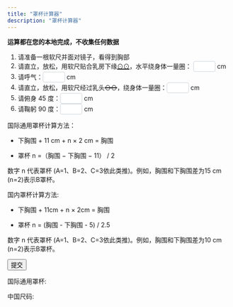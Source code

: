 ```yaml
---
title: "罩杯计算器"
description: "罩杯计算器"
---
```


<style>
  input {
    color: #495057;
    border: 1px solid #ced4da;
    border-radius: 0.25rem;
    /*transition: border-color 0.15s ease-in-out, box-shadow 0.15s ease-in-out;*/
    padding: 1px;
    height: 1.8em;
    width: 50px;
  }
  input:focus {
    color: #495057;
    outline: 0;
    border-image: url(/images/shadow-i.png) 30 30 stretch;
    border-image-width: 3px;
    border-image-outset: 0px;
  }
</style>

**运算都在您的本地完成，不收集任何数据**

1. 请准备一根软尺并面对镜子，看得到胸部
1. 请直立，放松，用软尺贴合乳房下缘<span style="text-decoration:underline; text-decoration-thickness: 2px;">⊙⊙</span>，水平绕身体一量圈： <input type="text" id="val1"/> cm
1. 请呼气：<input type="text" id="val2"/> cm
1. 请直立，放松，用软尺经过乳头<span style="text-decoration:line-through; text-decoration-thickness: 2px;">⊙⊙</span>，绕身体一量圈：<input type="text" id="val3"/> cm
1. 请俯身 45 度：<input type="text" id="val4"/> cm
1. 请鞠躬 90 度：<input type="text" id="val5"/> cm

国际通用罩杯计算方法：

- 下胸围 + 11 cm + n × 2 cm = 胸围

- 罩杯 n =（胸围 − 下胸围 − 11） / 2

数字 n 代表罩杯 (A=1、B=2、C=3依此类推)。例如，胸围和下胸围差为15 cm (n=2)表示B罩杯。

国内罩杯计算方法:

- 下胸围 + 11cm + n × 2cm = 胸围

- 罩杯 n = (胸围 - 下胸围 - 5) / 2.5

数字 n 代表罩杯 (A=1、B=2、C=3依此类推)。例如，胸围和下胸围差为10 cm (n=2)表示B罩杯。

<button onclick="cup()" type="submit">提交</button>

<p id="result">国际通用罩杯: </p>
<p id="resultcn">中国尺码: </p>

<script type="text/javascript">
  function cup() {
    //Initial
    window.document.getElementById("result").innerHTML = "国际通用罩杯: ";
    window.document.getElementById("resultcn").innerHTML = "国内罩杯: ";
    //Calculate
    var val1 = Number(window.document.getElementById("val1").value) || NaN;
    var val2 = Number(window.document.getElementById("val2").value) || NaN;
    var val3 = Number(window.document.getElementById("val3").value) || NaN;
    var val4 = Number(window.document.getElementById("val4").value) || NaN;
    var val5 = Number(window.document.getElementById("val5").value) || NaN;
    var under = (val1 + val2 )/2;
    var upper = (val3 + val4 + val5)/3;
    var cup = ( upper - under - 11 ) / 2;
    var cupcn = upper - under;
    var valid = true;
    //Judgement
    if (isNaN(cup)) {
      window.document.getElementById("result").innerHTML = "数值错误，再检查检查吧";
      valid = false;
    } else if (cup<=0){
      window.document.getElementById("result").innerHTML += "小妹妹你还不需要穿内衣哦";
      valid = false;
    } else if (cup<1){
      cup = "AA，买少女小背心去吧";
    } else if (cup<=2){
      cup = "A";
    } else if (cup<3){
      cup = "B";
    } else if (cup<4){
      cup = "C";
    } else if (cup<5){
      cup = "D";
    } else if (cup<6){
      cup = "E";
    }else{
      window.document.getElementById("result").innerHTML += "你胸大你说了算（罩杯超出 MtF.wiki 预设）";
      valid = false;
    }
    if (isNaN(cupcn)) {
      window.document.getElementById("resultcn").innerHTML = "数值错误，再检查检查吧";
      valid = false;
    } else if (cupcn <= 5) {
      window.document.getElementById("resultcn").innerHTML += "小妹妹你还不需要穿内衣哦";
      valid = false;
    } else if (cupcn <= 7.5) {
      cupcn = "AA，买少女小背心去吧";
    } else if (cupcn <= 10) {
      cupcn = "A";
    } else if (cupcn <= 12.5) {
      cupcn = "B";
    } else if (cupcn <= 15) {
      cupcn = "C";
    } else if (cupcn <= 17.5) {
      cupcn = "D";
    } else if (cupcn <= 20) {
      cupcn = "E";
    } else {
      window.document.getElementById("resultcn").innerHTML += "你胸大你说了算（罩杯超出 MtF.wiki 预设）";
      valid = false;
    }
    if (!valid)
      return;
    if (isNaN(under)) {
      window.document.getElementById("result").innerHTML = "数值错误，再检查检查吧";
      window.document.getElementById("resultcn").innerHTML = "数值错误，再检查检查吧";
      return;
    } else{
      under = Math.ceil(under/5)*5;
    }
    window.document.getElementById("result").innerHTML += under + cup;
    window.document.getElementById("resultcn").innerHTML += under + cupcn;
    return;
  }
</script>
